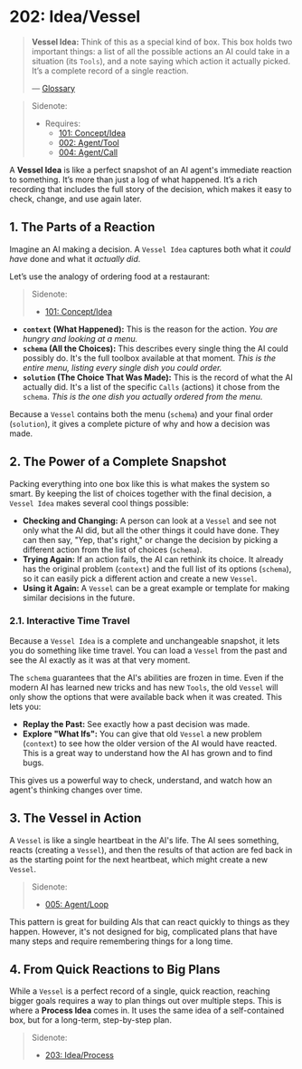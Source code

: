 # 202: Idea/Vessel

> **Vessel Idea:** Think of this as a special kind of box. This box holds two important things: a list of all the possible actions an AI could take in a situation (its `Tools`), and a note saying which action it actually picked. It’s a complete record of a single reaction.
>
> — [Glossary](./000_glossary.md)

> Sidenote:
> - Requires:
>   - [101: Concept/Idea](./101_concept_idea.md)
>   - [002: Agent/Tool](./002_agent_tool.md)
>   - [004: Agent/Call](./004_agent_call.md)

A **Vessel Idea** is like a perfect snapshot of an AI agent's immediate reaction to something. It’s more than just a log of what happened. It’s a rich recording that includes the full story of the decision, which makes it easy to check, change, and use again later.

## 1. The Parts of a Reaction

Imagine an AI making a decision. A `Vessel Idea` captures both what it *could have* done and what it *actually did*.

Let’s use the analogy of ordering food at a restaurant:

> Sidenote:
> - [101: Concept/Idea](./101_concept_idea.md)

- **`context` (What Happened):** This is the reason for the action. *You are hungry and looking at a menu.*
- **`schema` (All the Choices):** This describes every single thing the AI could possibly do. It's the full toolbox available at that moment. *This is the entire menu, listing every single dish you could order.*
- **`solution` (The Choice That Was Made):** This is the record of what the AI actually did. It's a list of the specific `Calls` (actions) it chose from the `schema`. *This is the one dish you actually ordered from the menu.*

Because a `Vessel` contains both the menu (`schema`) and your final order (`solution`), it gives a complete picture of why and how a decision was made.

## 2. The Power of a Complete Snapshot

Packing everything into one box like this is what makes the system so smart. By keeping the list of choices together with the final decision, a `Vessel Idea` makes several cool things possible:

- **Checking and Changing:** A person can look at a `Vessel` and see not only what the AI did, but all the other things it could have done. They can then say, "Yep, that's right," or change the decision by picking a different action from the list of choices (`schema`).
- **Trying Again:** If an action fails, the AI can rethink its choice. It already has the original problem (`context`) and the full list of its options (`schema`), so it can easily pick a different action and create a new `Vessel`.
- **Using it Again:** A `Vessel` can be a great example or template for making similar decisions in the future.

### 2.1. Interactive Time Travel

Because a `Vessel Idea` is a complete and unchangeable snapshot, it lets you do something like time travel.
You can load a `Vessel` from the past and see the AI exactly as it was at that very moment.

The `schema` guarantees that the AI's abilities are frozen in time. Even if the modern AI has learned new tricks and has new `Tools`, the old `Vessel` will only show the options that were available back when it was created. This lets you:

- **Replay the Past:** See exactly how a past decision was made.
- **Explore "What Ifs":** You can give that old `Vessel` a new problem (`context`) to see how the older version of the AI would have reacted. This is a great way to understand how the AI has grown and to find bugs.

This gives us a powerful way to check, understand, and watch how an agent's thinking changes over time.

## 3. The Vessel in Action

A `Vessel` is like a single heartbeat in the AI's life. The AI sees something, reacts (creating a `Vessel`), and then the results of that action are fed back in as the starting point for the next heartbeat, which might create a new `Vessel`.

> Sidenote:
> - [005: Agent/Loop](./005_agent_loop.md)

This pattern is great for building AIs that can react quickly to things as they happen. However, it's not designed for big, complicated plans that have many steps and require remembering things for a long time.

## 4. From Quick Reactions to Big Plans

While a `Vessel` is a perfect record of a single, quick reaction, reaching bigger goals requires a way to plan things out over multiple steps. This is where a **Process Idea** comes in. It uses the same idea of a self-contained box, but for a long-term, step-by-step plan.

> Sidenote:
> - [203: Idea/Process](./203_idea_process.md)
